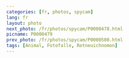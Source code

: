 ```yaml
---
categories: [fr, photos, spycam]
lang: fr
layout: photo
next_photo: /fr/photos/spycam/P0000478.html
picname: P0000479
prev_photo: /fr/photos/spycam/P0000500.html
tags: [Animal, Fotofalle, Rotneuichnomon]
---
```


